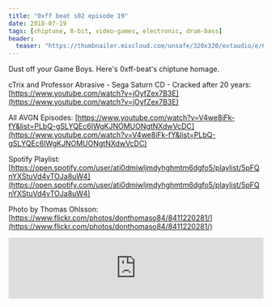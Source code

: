```yaml
---
title: "0xff beat s02 episode 19"
date: 2018-07-19
tags: [chiptune, 8-bit, video-games, electronic, drum-bass]
header:
  teaser: "https://thumbnailer.mixcloud.com/unsafe/320x320/extaudio/e/6/3/1/f265-dab4-4175-901c-c43dd19a5eb7"
---
```


Dust off your Game Boys. Here's 0xff-beat's chiptune homage.

cTrix and Professor Abrasive - Sega Saturn CD - Cracked after 20 years: [https://www.youtube.com/watch?v=jOyfZex7B3E](https://www.youtube.com/watch?v=jOyfZex7B3E)

All AVGN Episodes: [https://www.youtube.com/watch?v=V4we8iFk-fY&list=PLbQ-gSLYQEc6IWgKJNOMUONgtNXdwVcDC](https://www.youtube.com/watch?v=V4we8iFk-fY&list=PLbQ-gSLYQEc6IWgKJNOMUONgtNXdwVcDC)

Spotify Playlist: [https://open.spotify.com/user/ati0dmiwljmdyhghmtm6dgfo5/playlist/5pFQnYXStuVd4vTOJa8uW4](https://open.spotify.com/user/ati0dmiwljmdyhghmtm6dgfo5/playlist/5pFQnYXStuVd4vTOJa8uW4)

Photo by Thomas Ohlsson: [https://www.flickr.com/photos/donthomaso84/8411220281/](https://www.flickr.com/photos/donthomaso84/8411220281/)

<iframe width="100%" height="120" src="https://www.mixcloud.com/widget/iframe/?hide_cover=1&light=1&feed=%2F0xff-beat%2F0xff-beat-s02-episode-19%2F" frameborder="0" ></iframe>
